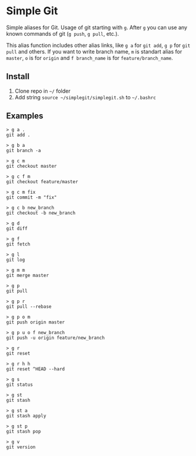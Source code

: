 Simple Git
==========

Simple aliases for Git. Usage of git starting with `g`. After `g` you can use any known commands of git (`g push`, `g pull`, etc.).

This alias function includes other alias links, like `g a` for `git add`, `g p` for `git pull` and others. If you want to write branch name, `m` is standart alias for `master`, `o` is for `origin` and `f branch_name` is for `feature/branch_name`.

Install
-------
1. Clone repo in `~/` folder
2. Add string `source ~/simplegit/simplegit.sh` to `~/.bashrc`

Examples
--------

    > g a .
    git add .

    > g b a
    git branch -a

    > g c m
    git checkout master

    > g c f m
    git checkout feature/master

    > g c m fix
    git commit -m "fix"

    > g c b new_branch
    git checkout -b new_branch

    > g d
    git diff

    > g f
    git fetch

    > g l
    git log

    > g m m
    git merge master

    > g p
    git pull

    > g p r
    git pull --rebase

    > g p o m
    git push origin master

    > g p u o f new_branch
    git push -u origin feature/new_branch

    > g r
    git reset

    > g r h h
    git reset ^HEAD --hard

    > g s
    git status

    > g st
    git stash

    > g st a
    git stash apply

    > g st p
    git stash pop

    > g v
    git version
